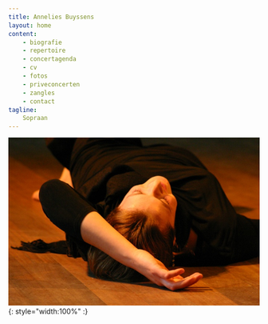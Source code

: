 ```yaml
---
title: Annelies Buyssens
layout: home 
content:
    - biografie
    - repertoire
    - concertagenda 
    - cv
    - fotos
    - priveconcerten
    - zangles 
    - contact 
tagline:
    Sopraan
---
```

![Annelies Buyssens](/images/others/MozartFoto.jpg){: style="width:100%" :}

